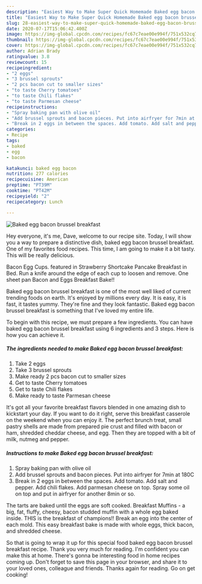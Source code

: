 ```yaml
---
description: "Easiest Way to Make Super Quick Homemade Baked egg bacon brussel breakfast"
title: "Easiest Way to Make Super Quick Homemade Baked egg bacon brussel breakfast"
slug: 28-easiest-way-to-make-super-quick-homemade-baked-egg-bacon-brussel-breakfast
date: 2020-07-17T15:06:42.400Z
image: https://img-global.cpcdn.com/recipes/fc67c7eae00e994f/751x532cq70/baked-egg-bacon-brussel-breakfast-recipe-main-photo.jpg
thumbnail: https://img-global.cpcdn.com/recipes/fc67c7eae00e994f/751x532cq70/baked-egg-bacon-brussel-breakfast-recipe-main-photo.jpg
cover: https://img-global.cpcdn.com/recipes/fc67c7eae00e994f/751x532cq70/baked-egg-bacon-brussel-breakfast-recipe-main-photo.jpg
author: Adrian Brady
ratingvalue: 3.8
reviewcount: 15
recipeingredient:
- "2 eggs"
- "3 brussel sprouts"
- "2 pcs bacon cut to smaller sizes"
- "to taste Cherry tomatoes"
- "to taste Chili flakes"
- "to taste Parmesan cheese"
recipeinstructions:
- "Spray baking pan with olive oil"
- "Add brussel sprouts and bacon pieces. Put into airfryer for 7min at 180C"
- "Break in 2 eggs in between the spaces. Add tomato. Add salt and pepper. Add chili flakes. Add parmesan cheese on top. Spray some oil on top and put in airfryer for another 8min or so."
categories:
- Recipe
tags:
- baked
- egg
- bacon

katakunci: baked egg bacon 
nutrition: 277 calories
recipecuisine: American
preptime: "PT39M"
cooktime: "PT42M"
recipeyield: "2"
recipecategory: Lunch

---
```



![Baked egg bacon brussel breakfast](https://img-global.cpcdn.com/recipes/fc67c7eae00e994f/751x532cq70/baked-egg-bacon-brussel-breakfast-recipe-main-photo.jpg)

Hey everyone, it's me, Dave, welcome to our recipe site. Today, I will show you a way to prepare a distinctive dish, baked egg bacon brussel breakfast. One of my favorites food recipes. This time, I am going to make it a bit tasty. This will be really delicious.

Bacon Egg Cups. featured in Strawberry Shortcake Pancake Breakfast in Bed. Run a knife around the edge of each cup to loosen and remove. One sheet pan Bacon and Eggs Breakfast Bake!!

Baked egg bacon brussel breakfast is one of the most well liked of current trending foods on earth. It's enjoyed by millions every day. It is easy, it is fast, it tastes yummy. They're fine and they look fantastic. Baked egg bacon brussel breakfast is something that I've loved my entire life.


To begin with this recipe, we must prepare a few ingredients. You can have baked egg bacon brussel breakfast using 6 ingredients and 3 steps. Here is how you can achieve it.

<!--inarticleads1-->

##### The ingredients needed to make Baked egg bacon brussel breakfast:

1. Take 2 eggs
1. Take 3 brussel sprouts
1. Make ready 2 pcs bacon cut to smaller sizes
1. Get to taste Cherry tomatoes
1. Get to taste Chili flakes
1. Make ready to taste Parmesan cheese


It&#39;s got all your favorite breakfast flavors blended in one amazing dish to kickstart your day. If you want to do it right, serve this breakfast casserole on the weekend when you can enjoy it. The perfect brunch treat, small pastry shells are made from prepared pie crust and filled with bacon or ham, shredded cheddar cheese, and egg. Then they are topped with a bit of milk, nutmeg and pepper. 

<!--inarticleads2-->

##### Instructions to make Baked egg bacon brussel breakfast:

1. Spray baking pan with olive oil
1. Add brussel sprouts and bacon pieces. Put into airfryer for 7min at 180C
1. Break in 2 eggs in between the spaces. Add tomato. Add salt and pepper. Add chili flakes. Add parmesan cheese on top. Spray some oil on top and put in airfryer for another 8min or so.


The tarts are baked until the eggs are soft cooked. Breakfast Muffins - a big, fat, fluffy, cheesy, bacon studded muffin with a whole egg baked inside. THIS is the breakfast of champions!! Break an egg into the center of each mold. This easy breakfast bake is made with whole eggs, thick bacon, and shredded cheese. 

So that is going to wrap it up for this special food baked egg bacon brussel breakfast recipe. Thank you very much for reading. I'm confident you can make this at home. There's gonna be interesting food in home recipes coming up. Don't forget to save this page in your browser, and share it to your loved ones, colleague and friends. Thanks again for reading. Go on get cooking!

